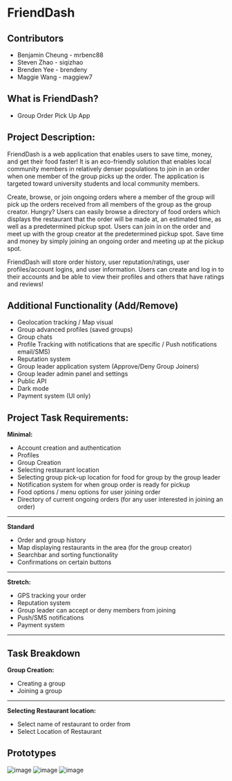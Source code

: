 # FriendDash

## Contributors
- Benjamin Cheung - mrbenc88
- Steven Zhao - siqizhao
- Brenden Yee - brendeny
- Maggie Wang - maggiew7

## What is FriendDash?
- Group Order Pick Up App


## Project Description:
FriendDash is a web application that enables users to save time, money, and get their food faster! It is an eco-friendly solution that enables local community members in relatively denser populations to join in an order when one member of the group picks up the order. The application is targeted toward university students and local community members. 

Create, browse, or join ongoing orders where a member of the group will pick up the orders received from all members of the group as the group creator. Hungry? Users can easily browse a directory of food orders which displays the restaurant that the order will be made at, an estimated time, as well as a predetermined pickup spot. Users can join in on the order and meet up with the group creator at the predetermined pickup spot. Save time and money by simply joining an ongoing order and meeting up at the pickup spot. 

FriendDash will store order history, user reputation/ratings, user profiles/account logins, and user information.  Users can create and log in to their accounts and be able to view their profiles and others that have ratings and reviews! 

## Additional Functionality (Add/Remove)
- Geolocation tracking / Map visual 
- Group advanced profiles (saved groups)
- Group chats
- Profile Tracking with notifications that are specific / Push notifications email/SMS)
- Reputation system 
- Group leader application system (Approve/Deny Group Joiners)
- Group leader admin panel and settings
- Public API 
- Dark mode
- Payment system (UI only)

## Project Task Requirements: 
**Minimal:**
- Account creation and authentication
- Profiles
- Group Creation
- Selecting restaurant location
- Selecting group pick-up location for food for group by the group leader
- Notification system for when group order is ready for pickup
- Food options / menu options for user joining order 
- Directory of current ongoing orders (for any user interested in joining an order)
-----------
**Standard**
- Order and group history
- Map displaying restaurants in the area (for the group creator)
- Searchbar and sorting functionality
- Confirmations on certain buttons
-----------
**Stretch:**
- GPS tracking your order
- Reputation system
- Group leader can accept or deny members from joining
- Push/SMS notifications
- Payment system
-----------
## Task Breakdown 
**Group Creation:**
- Creating a group
- Joining a group
-----------

**Selecting Restaurant location:**
- Select name of restaurant to order from
- Select Location of Restaurant

## Prototypes 
![image](https://user-images.githubusercontent.com/10675973/169760506-dad2a5db-0edd-494e-a857-584b194a0024.png)
![image](https://user-images.githubusercontent.com/10675973/169760533-6821d1e8-e0dd-41eb-9275-23dd4c70bf96.png)
![image](https://user-images.githubusercontent.com/10675973/169760571-8db68076-4807-41b8-ab4f-1c837ba54e2e.png)



